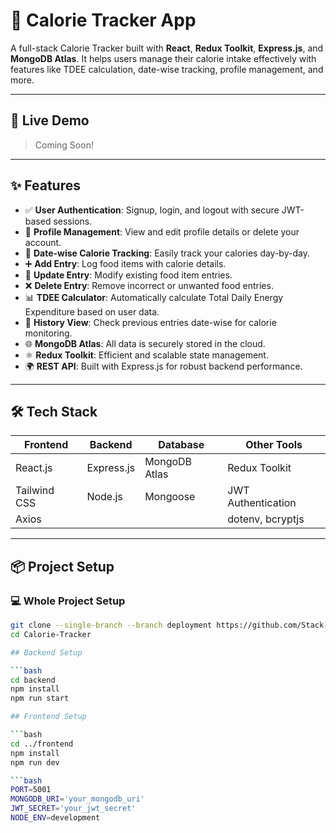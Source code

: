 # 🥗 Calorie Tracker App

A full-stack Calorie Tracker built with **React**, **Redux Toolkit**, **Express.js**, and **MongoDB Atlas**. It helps users manage their calorie intake effectively with features like TDEE calculation, date-wise tracking, profile management, and more.

---

## 🚀 Live Demo

> Coming Soon!

---

## ✨ Features

- ✅ **User Authentication**: Signup, login, and logout with secure JWT-based sessions.
- 👤 **Profile Management**: View and edit profile details or delete your account.
- 📅 **Date-wise Calorie Tracking**: Easily track your calories day-by-day.
- ➕ **Add Entry**: Log food items with calorie details.
- 📝 **Update Entry**: Modify existing food item entries.
- ❌ **Delete Entry**: Remove incorrect or unwanted food entries.
- 📊 **TDEE Calculator**: Automatically calculate Total Daily Energy Expenditure based on user data.
- 📜 **History View**: Check previous entries date-wise for calorie monitoring.
- 🌐 **MongoDB Atlas**: All data is securely stored in the cloud.
- ⚛️ **Redux Toolkit**: Efficient and scalable state management.
- 🌍 **REST API**: Built with Express.js for robust backend performance.

---

## 🛠️ Tech Stack

| Frontend       | Backend        | Database         |   Other Tools       |
|----------------|----------------|------------------|---------------------|
| React.js       | Express.js     | MongoDB Atlas    | Redux Toolkit       |
| Tailwind CSS   | Node.js        | Mongoose         | JWT Authentication  |
| Axios          |                |                  | dotenv, bcryptjs    |

---

## 📦 Project Setup

### 💻 Whole Project Setup

```bash
git clone --single-branch --branch deployment https://github.com/Stack-Explorer/Calorie-Tracker.git
cd Calorie-Tracker

## Backend Setup

```bash
cd backend
npm install
npm run start

## Frontend Setup

```bash
cd ../frontend
npm install
npm run dev

```bash
PORT=5001
MONGODB_URI='your_mongodb_uri'
JWT_SECRET='your_jwt_secret'
NODE_ENV=development

